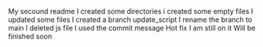 My secound readme
I created some directories
i created some empty files
I updated some files
I created a branch update_script
I rename the branch to main
I deleted js file
I used the commit message Hot fix
I am still on it
Will be finished soon
